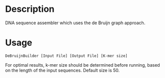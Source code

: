 # Description

DNA sequence assembler which uses the de Bruijn graph approach. 

# Usage

`DeBruijnBuilder [Input File] [Output File] [K-mer size]`

For optimal results, k-mer size should be determined before running, based on the length of the input sequences. Default size is 50.
